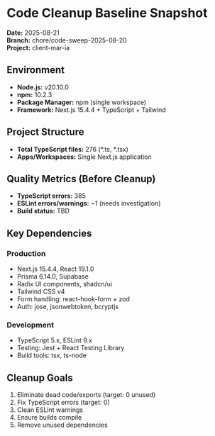 # Code Cleanup Baseline Snapshot
**Date:** 2025-08-21  
**Branch:** chore/code-sweep-2025-08-20  
**Project:** client-mar-ia  

## Environment
- **Node.js:** v20.10.0
- **npm:** 10.2.3
- **Package Manager:** npm (single workspace)
- **Framework:** Next.js 15.4.4 + TypeScript + Tailwind

## Project Structure
- **Total TypeScript files:** 276 (*.ts, *.tsx)
- **Apps/Workspaces:** Single Next.js application

## Quality Metrics (Before Cleanup)
- **TypeScript errors:** 385
- **ESLint errors/warnings:** ~1 (needs investigation)
- **Build status:** TBD

## Key Dependencies
### Production
- Next.js 15.4.4, React 19.1.0
- Prisma 6.14.0, Supabase
- Radix UI components, shadcn/ui
- Tailwind CSS v4
- Form handling: react-hook-form + zod
- Auth: jose, jsonwebtoken, bcryptjs

### Development  
- TypeScript 5.x, ESLint 9.x
- Testing: Jest + React Testing Library
- Build tools: tsx, ts-node

## Cleanup Goals
1. Eliminate dead code/exports (target: 0 unused)
2. Fix TypeScript errors (target: 0)
3. Clean ESLint warnings
4. Ensure builds compile
5. Remove unused dependencies